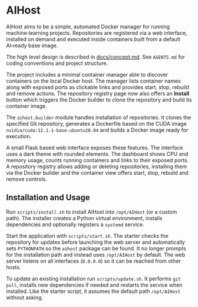 # AIHost

AIHost aims to be a simple, automated Docker manager for running
machine‑learning projects. Repositories are registered via a web
interface, installed on demand and executed inside containers built from
a default AI‑ready base image.

The high level design is described in [docs/concept.md](docs/concept.md).
See `AGENTS.md` for coding conventions and project structure.

The project includes a minimal container manager able to discover
containers on the local Docker host. The manager lists container names
along with exposed ports as clickable links and provides start, stop,
rebuild and remove actions. The repository registry page now also offers
an **Install** button which triggers the Docker builder to clone the
repository and build its container image.

The `aihost.builder` module handles installation of repositories. It
clones the specified Git repository, generates a Dockerfile based on the
CUDA image `nvidia/cuda:12.1.1-base-ubuntu20.04` and builds a Docker image ready for
execution.

A small Flask based web interface exposes these features. The interface
uses a dark theme with rounded elements. The dashboard shows CPU and
memory usage, counts running containers and links to their exposed
ports. A repository registry allows adding or deleting repositories,
installing them via the Docker builder and the container view offers
start, stop, rebuild and remove controls.

## Installation and Usage

Run `scripts/install.sh` to install AIHost into `/opt/AIHost` (or a custom path). The installer creates a Python virtual environment, installs dependencies and optionally registers a `systemd` service.

Start the application with `scripts/start.sh`. The starter checks the repository for updates before launching the web server and automatically sets `PYTHONPATH` so the `aihost` package can be found. It no longer prompts for the installation path and instead uses `/opt/AIHost` by default. The web server listens on all interfaces (`0.0.0.0`) so it can be reached from other hosts.

To update an existing installation run `scripts/update.sh`. It performs `git pull`, installs new dependencies if needed and restarts the service when installed. Like the starter script, it assumes the default path `/opt/AIHost` without asking.
